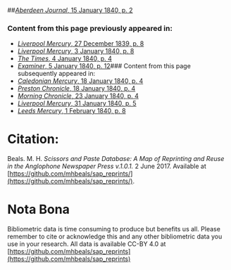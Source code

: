 ##[*Aberdeen Journal*, 15 January 1840, p. 2](https://mhbeals.github.io/sap_html/Aberdeen-Journal/Aberdeen-Journal-15-January-1840-p-2)

### Content from this page previously appeared in:
+ [*Liverpool Mercury*, 27 December 1839, p. 8](https://mhbeals.github.io/sap_html/Liverpool-Mercury/Liverpool-Mercury-27-December-1839-p-8)
+ [*Liverpool Mercury*, 3 January 1840, p. 8](https://mhbeals.github.io/sap_html/Liverpool-Mercury/Liverpool-Mercury-3-January-1840-p-8)
+ [*The Times*, 4 January 1840, p. 4](https://mhbeals.github.io/sap_html/The-Times/The-Times-4-January-1840-p-4)
+ [*Examiner*, 5 January 1840, p. 12](https://mhbeals.github.io/sap_html/Examiner/Examiner-5-January-1840-p-12)### Content from this page subsequently appeared in:
+ [*Caledonian Mercury*, 18 January 1840, p. 4](https://mhbeals.github.io/sap_html/Caledonian-Mercury/Caledonian-Mercury-18-January-1840-p-4)
+ [*Preston Chronicle*, 18 January 1840, p. 4](https://mhbeals.github.io/sap_html/Preston-Chronicle/Preston-Chronicle-18-January-1840-p-4)
+ [*Morning Chronicle*, 23 January 1840, p. 4](https://mhbeals.github.io/sap_html/Morning-Chronicle/Morning-Chronicle-23-January-1840-p-4)
+ [*Liverpool Mercury*, 31 January 1840, p. 5](https://mhbeals.github.io/sap_html/Liverpool-Mercury/Liverpool-Mercury-31-January-1840-p-5)
+ [*Leeds Mercury*, 1 February 1840, p. 8](https://mhbeals.github.io/sap_html/Leeds-Mercury/Leeds-Mercury-1-February-1840-p-8)
                    
# Citation: 

Beals. M. H. *Scissors and Paste Database: A Map of Reprinting and Reuse in the Anglophone Newspaper Press v.1.0.1.* 2 June 2017. Available at [https://github.com/mhbeals/sap_reprints/](https://github.com/mhbeals/sap_reprints/). 
                    
# Nota Bona

Bibliometric data is time consuming to produce but benefits us all. Please remember to cite or acknowledge this and any other bibliometric data you use in your research. All data is available CC-BY 4.0 at [https://github.com/mhbeals/sap_reprints](https://github.com/mhbeals/sap_reprints)